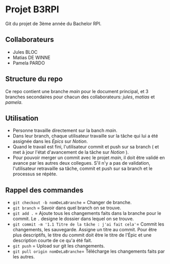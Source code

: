 # Projet B3RPI
Git du projet de 3ème année du Bachelor RPI.

## Collaborateurs
- Jules BLOC
- Matias DE WINNE
- Pamela PARDO

## Structure du repo
Ce repo contient une branche *main* pour le document principal, et 3 branches secondaires pour chacun des collaborateurs: *jules*, *matias* et *pamela*.

## Utilisation
- Personne travaille directement sur la banch *main*.
- Dans leur branch, chaque utilisateur travaille sur la tâche qui lui a été assignée dans les *Épics* sur *Notion*.
- Quand le travail est fini, l'utilisateur commit et push sur sa branch ( et met à jour l'état d'avancement de la tâche sur *Notion* ).
-  Pour pouvoir merger un commit avec le projet *main*, il doit être validé en avance par les autres deux collegues. S'il n'y a pas de validation, l'utilisateur retravaille sa tâche, commit et push sur sa branch et le processus se répète.

## Rappel des commandes
- `git checkout -b nomDeLaBranche` = Changer de branche.
- `git branch` = Savoir dans quel branch on se trouve.
- `git add .` = Ajoute tous les changements faits dans la branche pour le commit. Le `.` designe le dossier dans lequel on se trouve.
- `git commit -m '1.1 Titre de la tâche : j'ai fait cela'`= Commit les changements, les sauvegarde. Assigne un titre au commit. Pour être plus descriptifs, le titre du commit doit être le titre de l'Épic et une description courte de ce qu'a été fait.
- `git push` = Upload sur git les changements.
- `git pull origin nomDeLaBranche`= Télécharge les changements faits par les autres.
